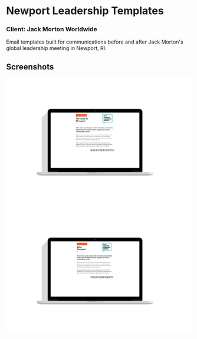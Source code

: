 # Newport Leadership Templates
### Client: Jack Morton Worldwide

Email templates built for communications before and after Jack Morton's global leadership meeting in Newport, RI.

## Screenshots
![Road To Newport Mockup](/images/RoadToNewport_Mockup.png)
![After Newport Mockup](/images/AfterNewport_Mockup.png)
